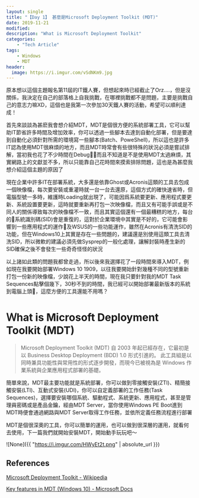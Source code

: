 ```yaml
---
layout: single
title: "【Day 1】 甚麼是Microsoft Deployment Toolkit (MDT)"
date: 2019-11-21
modified:
description: "What is Microsoft Deployment Toolkit"
categories:
    - "Tech Article"
tags:
    - Windows
    - MDT
header:
  image: https://i.imgur.com/vSdNKm9.jpg
---
```


原本想以這個主題報名第11屆的IT鐵人賽，但想起來時已經截止了Orz....，但是沒關係，我決定在自己的部落格上自我挑戰，在哪裡挑戰都不是問題，主要是挑戰自己的意志力嘛XD，這個也是我第一次參加30天鐵人賽的活動，希望可以順利達成！

首先來談談為甚麽我會想介紹MDT，MDT是個很方便的系統部署工具，它可以幫助IT節省許多時間及增加效率，你可以透過一些腳本去達到自動化部署，但是要達到自動化必須針對所需的環境寫一些腳本(Batch、PoweShell)，所以這也是許多IT認為使用MDT很麻煩的地方，而且MDT時常會有些很特殊的狀況必須是嘗試排解，當初我也花了不少時間在Debug，而且不知道是不是使用MDT太過麻煩，其實網路上的文獻並不多，所以只能靠自己花時間來摸索排除問題，這也是為甚麼我想介紹這個主題的原因了

現在企業中許多IT在部署系統，大多還是依靠Ghost或Acronis這類的工具去包成一個映像檔，每次要安裝或重灌時就一台一台去還原，這個方式的確快速省時，但電腦型號一多時，維護時Loading就出現了，可能因爲系統要更新、應用程式要更新、系統設置要更新，這時就要重新再打包一次映像檔，而且又有可能手誤或是不同人的關係導致每次的映像檔不一致，而且其實這個還有一個最糟糕的地方，每台的系統識別碼(SID)會是重復的，這對於企業環境中其實是不好的，它可能會影響到一些應用程式的運作及WSUS的一些功能運作，雖然在Acronis有清洗SID的功能，但在Windows10上其實是存在一些問題的，建議還是別使用這類工具去清洗SID，所以微軟的建議必須先做Sysprep的一般化處理，讓解封裝時產生新的SID確保之後不會發生一些奇奇怪怪的狀況

以上諸如此類的問題我都曾走過，所以後來我選擇花了一段時間來導入MDT，例如現在我要開始部署Windows 10 1909，以往我要開始針對幾種不同的型號重新打包一份新的映像檔，少說花上半天的時間，現在我只要針對我的MDT Task Sequences點擊個幾下，30秒不到的時間，我已經可以開始部署最新版本的系統到電腦上頭，這麼方便的工具還能不用嗎？

# Ｗhat is Microsoft Deployment Toolkit (MDT)
> Microsoft Deployment Toolkit (MDT) 自 2003 年起已經存在，它最初是以 Business Desktop Deployment (BDD) 1.0 形式引進的。 此工具組是以同時兼具功能性與常用性的形式逐步開發，而現今已被視為是 Windows 作業系統與企業應用程式部署的基礎。

簡單來說，MDT最主要功能就是系統部署，你可以做到零接觸安裝(ZTI)、精簡接觸安裝(LTI)、互動式安裝(UDI)，你可以自定義部署的工作任務(Task Sequences)，選擇要安裝哪個系統、驅動程式、系統更新、應用程式，甚至是管理員密碼或是產品金鑰，經由MDT Server，當你使用Windows PE Boot進到MDT時便會通過網路與MDT Server取得工作任務，並依所定義任務流程進行部署

MDT是個很深奧的工具，你可以簡單的運用，也可以做到很深層的運用，就看何去使用，下一篇我們就開始安裝MDT，開始動手玩玩吧～

![None]({{ "https://i.imgur.com/HWyEt2t.png" | absolute_url }})

## References
[Microsoft Deployment Toolkit - Wikipedia](https://en.wikipedia.org/wiki/Microsoft_Deployment_Toolkit)

[Key features in MDT (Windows 10) - Microsoft Docs](https://docs.microsoft.com/en-us/windows/deployment/deploy-windows-mdt/key-features-in-mdt)